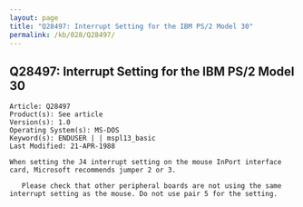 ```yaml
---
layout: page
title: "Q28497: Interrupt Setting for the IBM PS/2 Model 30"
permalink: /kb/028/Q28497/
---
```


## Q28497: Interrupt Setting for the IBM PS/2 Model 30

	Article: Q28497
	Product(s): See article
	Version(s): 1.0
	Operating System(s): MS-DOS
	Keyword(s): ENDUSER | | mspl13_basic
	Last Modified: 21-APR-1988
	
	When setting the J4 interrupt setting on the mouse InPort interface
	card, Microsoft recommends jumper 2 or 3.
	
	   Please check that other peripheral boards are not using the same
	interrupt setting as the mouse. Do not use pair 5 for the setting.
